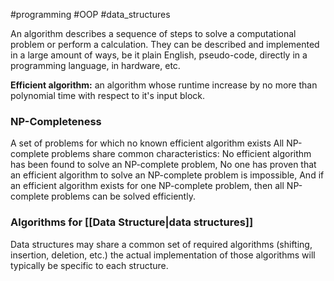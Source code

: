 #programming #OOP #data_structures

An algorithm describes a sequence of steps to solve a computational problem or perform a calculation. They can be described and implemented in a large amount of ways, be it plain English, pseudo-code, directly in a programming language, in hardware, etc.

**Efficient algorithm:** an algorithm whose runtime increase by no more than polynomial time with respect to it's input block.

### NP-Completeness
A set of problems for which no known efficient algorithm exists
	All NP-complete problems share common characteristics: No efficient algorithm has been found to solve an NP-complete problem, No one has proven that an efficient algorithm to solve an NP-complete problem is impossible, And if an efficient algorithm exists for one NP-complete problem, then all NP-complete problems can be solved efficiently.

### Algorithms for [[Data Structure|data structures]]
Data structures may share a common set of required algorithms (shifting, insertion, deletion, etc.) the actual implementation of those algorithms will typically be specific to each structure.